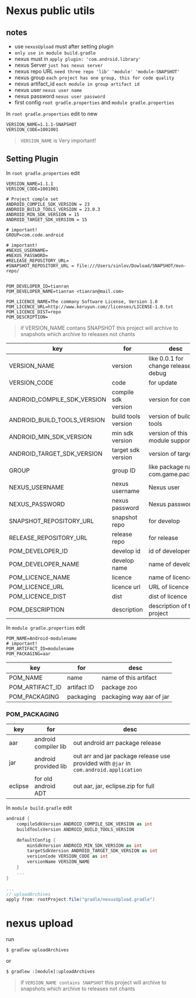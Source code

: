 # Nexus public utils

## notes

- use `nexusUpload` must after setting plugin
- `only use in module build.gradle`
- nexus must in `apply plugin: 'com.android.library'`
- nexus Server `just has nexus server`
- nexus repo URL `need three repo 'lib' 'module' 'module-SNAPSHOT'`
- nexus group `each project has one group, this for code quality`
- nexus artifact_id `each module in group artifact id`
- nexus user `nexus user name`
- nexus password `nexus user password`
- first config `root gradle.properties` and `module gradle.properties`

In `root gradle.properties` edit to new

```properties
VERSION_NAME=1.1.1-SNAPSHOT
VERSION_CODE=1001001
```

> `VERSION_NAME` is Very important!


## Setting Plugin

In `root gradle.properties` edit

```properties
VERSION_NAME=1.1.1
VERSION_CODE=1001001

# Project comple set
ANDROID_COMPILE_SDK_VERSION = 23
ANDROID_BUILD_TOOLS_VERSION = 23.0.3
ANDROID_MIN_SDK_VERSION = 15
ANDROID_TARGET_SDK_VERSION = 15

# important!
GROUP=com.code.android

# important!
#NEXUS_USERNAME=
#NEXUS_PASSWORD=
#RELEASE_REPOSITORY_URL=
#SNAPSHOT_REPOSITORY_URL = file:///Users/sinlov/Dowload/SNAPSHOT/mvn-repo/


POM_DEVELOPER_ID=tianran
POM_DEVELOPER_NAME=tianran <tianran@mail.com>

POM_LICENCE_NAME=The commany Software License, Version 1.0
POM_LICENCE_URL=http://www.keruyun.com//licenses/LICENSE-1.0.txt
POM_LICENCE_DIST=repo
POM_DESCRIPTION=
```


> if VERSION_NAME contans SNAPSHOT this project will archive to snapshots which archive to releases not chants

|key|for|desc|
|---|---|---|
|VERSION_NAME|version|like 0.0.1 for change release or debug|
|VERSION_CODE|code|for update|
|ANDROID_COMPILE_SDK_VERSION|compile sdk version|version for compile|
|ANDROID_BUILD_TOOLS_VERSION|build tools version|version of build tools|
|ANDROID_MIN_SDK_VERSION|min sdk version|version of this module support|
|ANDROID_TARGET_SDK_VERSION|target sdk version|version of target|
|GROUP|group ID|like package name com.game.package|
|NEXUS_USERNAME|nexus username|Nexus user|
|NEXUS_PASSWORD|nexus password|Nexus password|
|SNAPSHOT_REPOSITORY_URL|snapshot repo|for develop|
|RELEASE_REPOSITORY_URL|release repo|for release|
|POM_DEVELOPER_ID|develop id|id of developer|
|POM_DEVELOPER_NAME|develop name|name of developer|
|POM_LICENCE_NAME|licence|name of licence|
|POM_LICENCE_URL|licence url|URL of licence|
|POM_LICENCE_DIST|dist|dist of licence|
|POM_DESCRIPTION|description|description of this project|


In `module gradle.properties` edit

```properties
POM_NAME=Android-modulename
# important!
POM_ARTIFACT_ID=modulename
POM_PACKAGING=aar
```

|key|for|desc|
|---|---|---|
|POM_NAME|name|name of this artifact|
|POM_ARTIFACT_ID|artifact ID|package zoo|
|POM_PACKAGING|packaging|packaging way aar of jar|

### POM_PACKAGING

|key|for|desc|
|---|---|---|
|aar|android compiler lib|out android arr package release|
|jar|android provided lib|out arr and jar package release use provided with `@jar` in `com.android.application`|
|eclipse|for old android ADT|out aar, jar, eclipse.zip for full|

In `module build.gradle` edit


```gradle
android {
    compileSdkVersion ANDROID_COMPILE_SDK_VERSION as int
    buildToolsVersion ANDROID_BUILD_TOOLS_VERSION

    defaultConfig {
        minSdkVersion ANDROID_MIN_SDK_VERSION as int
        targetSdkVersion ANDROID_TARGET_SDK_VERSION as int
        versionCode VERSION_CODE as int
        versionName VERSION_NAME
    }
    ...
}

...
// uploadArchives
apply from: rootProject.file("gradle/nexusUpload.gradle")
```

# nexus upload

run

    $ gradlew uploadArchives

or

    $ gradlew :[module]:uploadArchives


> if `VERSION_NAME contains SNAPSHOT` this project will archive to snapshots which archive to releases not chants